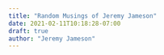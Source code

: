 ```yaml
---
title: "Random Musings of Jeremy Jameson"
date: 2021-02-11T10:18:28-07:00
draft: true
author: "Jeremy Jameson"
---
```

